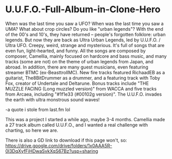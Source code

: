 # U.U.F.O.-Full-Album-in-Clone-Hero
When was the last time you saw a UFO?
When was the last time you saw a UMA?
What about crop circles?
Do you like "urban legends"?
With the end of the 00's and 10's, they have returned – people's forgotten folklore: urban legends. But now they are back as Ultra Urban Legends, led by U.U.F.O. / Ultra UFO.
Creepy, weird, strange and mysterious. It's full of songs that are even fun, light-hearted, and funny.
All the songs are composed by composer, Camellia, mainly focused on hardcore and bass music, and many tracks (some are not) on the theme of urban legends from Japan, and abroad.
In addition, there are many guest musicians, even featuring streamer BTMC (ex-BeasttrollMC). New fire tracks featured RichaadEB as a guitarist, The8BitDrummer as a drummer, and a featuring track with Toby Fox, creator of Undertale and Deltarune.
Bonus tracks include "THE MUZZLE FACING (Long muzzled version)" from WACCA and five tracks from Arcaea, including "#1f1e33 (#00102g version)".
The U.U.F.O. invades the earth with ultra monstrous sound waves!

-a quote i stole from last.fm lol

This was a project I started a while ago, maybe 3-4 months. Camellia made a 27 track album called U.U.F.O., and I wanted a real challenge with charting, so here we are.

There is also a GD link to download if this page won't, so: https://drive.google.com/drive/folders/1x0AAA5R-0l3DqXyfFiHDwaSvkXqS67Bz?usp=sharing
